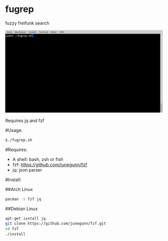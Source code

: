 # fugrep
fuzzy freifunk search

![Screencast](use.gif)

Requires jq and fzf

#Usage:

```bash
$./fugrep.sh
```

#Requires:

- A shell: bash, zsh or fish
- fzf: https://github.com/junegunn/fzf
- jq: json parser

#Install:

##Arch Linux

```bash
pacman -S fzf jq
```

##Debian Linux

```bash
apt-get isntall jq
git clone https://github.com/junegunn/fzf.git
cd fzf
./install
```
